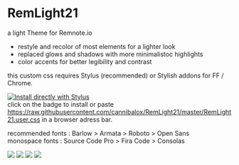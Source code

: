 # RemLight21

a light Theme for Remnote.io

*	restyle and recolor of most elements for a lighter look
*	replaced glows and shadows with more minimalistoc highlights
*	color accents for better legibility and contrast

this custom css requires Stylus (recommended) or Stylish addons for FF / Chrome.

[![Install directly with Stylus](https://img.shields.io/badge/Install%20directly%20with-Stylus-00adad.svg)](https://raw.githubusercontent.com/cannibalox/RemLight21/master/RemLight21.user.css)\
click on the badge to install or paste https://raw.githubusercontent.com/cannibalox/RemLight21/master/RemLight21.user.css in a browser adress bar.

recommended	fonts : Barlow > Armata > Roboto > Open Sans\
monospace fonts : Source Code Pro > Fira Code > Consolas

![](https://github.com/cannibalox/RemLight21/blob/master/RemLight21-01.png)
![](https://github.com/cannibalox/RemLight21/blob/master/RemLight21-04.png)
![](https://github.com/cannibalox/RemLight21/blob/master/RemLight21-02.png)
![](https://github.com/cannibalox/RemLight21/blob/master/RemLight21-03.png)



